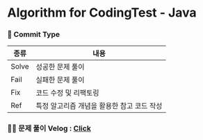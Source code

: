 # Algorithm for CodingTest - Java

### 📁 Commit Type
| 종류            | 내용                                             |
|----------------| ----------------------------------------------- |
| Solve          | 성공한 문제 풀이                                    |
| Fail           | 실패한 문제 풀이                                    |
| Fix            | 코드 수정 및 리팩토링                                |
| Ref            | 특정 알고리즘 개념을 활용한 참고 코드 작성                |

### ✍🏻 문제 풀이 Velog : [Click]([https://velog.io/@choeyunseo/series/Problem-Solving-Java](https://velog.io/@choeyunseo/series/boj))

